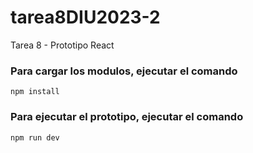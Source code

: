 # tarea8DIU2023-2
Tarea 8 - Prototipo React 

### Para cargar los modulos, ejecutar el comando
```
npm install
```

### Para ejecutar el prototipo, ejecutar el comando
```
npm run dev
```
